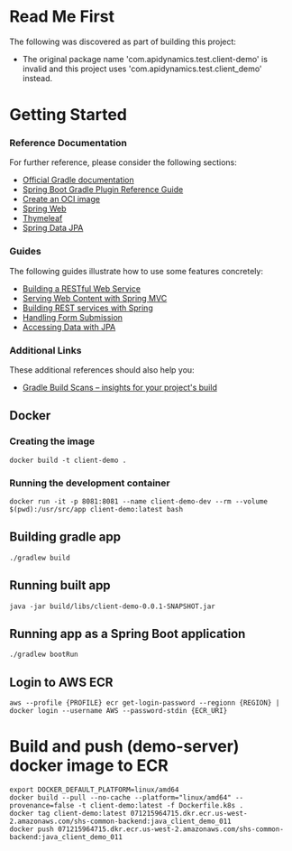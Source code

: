 # Read Me First
The following was discovered as part of building this project:

* The original package name 'com.apidynamics.test.client-demo' is invalid and this project uses 'com.apidynamics.test.client_demo' instead.

# Getting Started

### Reference Documentation
For further reference, please consider the following sections:

* [Official Gradle documentation](https://docs.gradle.org)
* [Spring Boot Gradle Plugin Reference Guide](https://docs.spring.io/spring-boot/3.4.2/gradle-plugin)
* [Create an OCI image](https://docs.spring.io/spring-boot/3.4.2/gradle-plugin/packaging-oci-image.html)
* [Spring Web](https://docs.spring.io/spring-boot/3.4.2/reference/web/servlet.html)
* [Thymeleaf](https://docs.spring.io/spring-boot/3.4.2/reference/web/servlet.html#web.servlet.spring-mvc.template-engines)
* [Spring Data JPA](https://docs.spring.io/spring-boot/3.4.2/reference/data/sql.html#data.sql.jpa-and-spring-data)

### Guides
The following guides illustrate how to use some features concretely:

* [Building a RESTful Web Service](https://spring.io/guides/gs/rest-service/)
* [Serving Web Content with Spring MVC](https://spring.io/guides/gs/serving-web-content/)
* [Building REST services with Spring](https://spring.io/guides/tutorials/rest/)
* [Handling Form Submission](https://spring.io/guides/gs/handling-form-submission/)
* [Accessing Data with JPA](https://spring.io/guides/gs/accessing-data-jpa/)

### Additional Links
These additional references should also help you:

* [Gradle Build Scans – insights for your project's build](https://scans.gradle.com#gradle)

## Docker
### Creating the image
```
docker build -t client-demo .
```

### Running the development container
```
docker run -it -p 8081:8081 --name client-demo-dev --rm --volume $(pwd):/usr/src/app client-demo:latest bash
```

## Building gradle app
```
./gradlew build
```

## Running built app
```
java -jar build/libs/client-demo-0.0.1-SNAPSHOT.jar 
```

## Running app as a Spring Boot application
```
./gradlew bootRun
```

## Login to AWS ECR
```
aws --profile {PROFILE} ecr get-login-password --regionn {REGION} | docker login --username AWS --password-stdin {ECR_URI}
```

# Build and push (demo-server) docker image to ECR
```
export DOCKER_DEFAULT_PLATFORM=linux/amd64
docker build --pull --no-cache --platform="linux/amd64" --provenance=false -t client-demo:latest -f Dockerfile.k8s .
docker tag client-demo:latest 071215964715.dkr.ecr.us-west-2.amazonaws.com/shs-common-backend:java_client_demo_011
docker push 071215964715.dkr.ecr.us-west-2.amazonaws.com/shs-common-backend:java_client_demo_011
```
